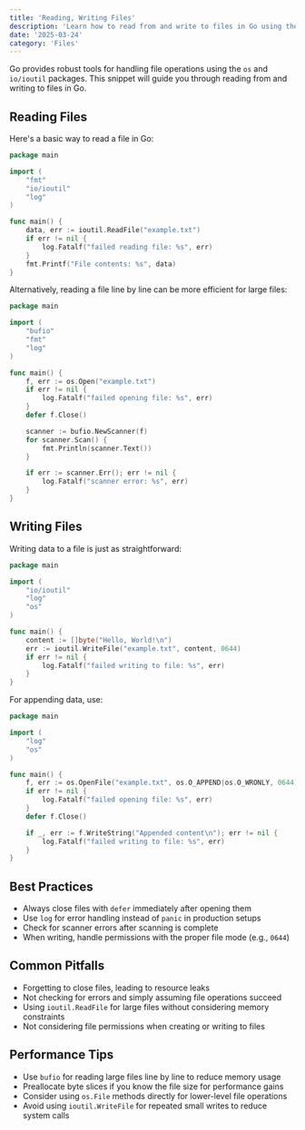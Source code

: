 ```yaml
---
title: 'Reading, Writing Files'
description: 'Learn how to read from and write to files in Go using the os and ioutil packages'
date: '2025-03-24'
category: 'Files'
---
```


Go provides robust tools for handling file operations using the `os` and `io/ioutil` packages. This snippet will guide you through reading from and writing to files in Go.

## Reading Files

Here's a basic way to read a file in Go:

```go
package main

import (
	"fmt"
	"io/ioutil"
	"log"
)

func main() {
	data, err := ioutil.ReadFile("example.txt")
	if err != nil {
		log.Fatalf("failed reading file: %s", err)
	}
	fmt.Printf("File contents: %s", data)
}
```

Alternatively, reading a file line by line can be more efficient for large files:

```go
package main

import (
	"bufio"
	"fmt"
	"log"
)

func main() {
	f, err := os.Open("example.txt")
	if err != nil {
		log.Fatalf("failed opening file: %s", err)
	}
	defer f.Close()

	scanner := bufio.NewScanner(f)
	for scanner.Scan() {
		fmt.Println(scanner.Text())
	}

	if err := scanner.Err(); err != nil {
		log.Fatalf("scanner error: %s", err)
	}
}
```

## Writing Files

Writing data to a file is just as straightforward:

```go
package main

import (
	"io/ioutil"
	"log"
	"os"
)

func main() {
	content := []byte("Hello, World!\n")
	err := ioutil.WriteFile("example.txt", content, 0644)
	if err != nil {
		log.Fatalf("failed writing to file: %s", err)
	}
}
```

For appending data, use:

```go
package main

import (
	"log"
	"os"
)

func main() {
	f, err := os.OpenFile("example.txt", os.O_APPEND|os.O_WRONLY, 0644)
	if err != nil {
		log.Fatalf("failed opening file: %s", err)
	}
	defer f.Close()

	if _, err := f.WriteString("Appended content\n"); err != nil {
		log.Fatalf("failed writing to file: %s", err)
	}
}
```

## Best Practices

- Always close files with `defer` immediately after opening them
- Use `log` for error handling instead of `panic` in production setups
- Check for scanner errors after scanning is complete
- When writing, handle permissions with the proper file mode (e.g., `0644`)

## Common Pitfalls

- Forgetting to close files, leading to resource leaks
- Not checking for errors and simply assuming file operations succeed
- Using `ioutil.ReadFile` for large files without considering memory constraints
- Not considering file permissions when creating or writing to files

## Performance Tips

- Use `bufio` for reading large files line by line to reduce memory usage
- Preallocate byte slices if you know the file size for performance gains
- Consider using `os.File` methods directly for lower-level file operations
- Avoid using `ioutil.WriteFile` for repeated small writes to reduce system calls